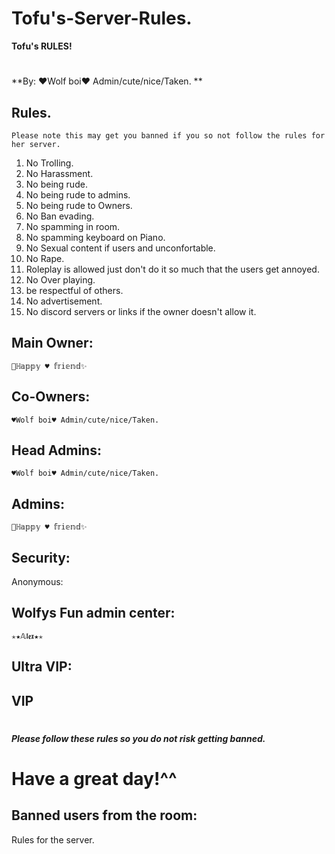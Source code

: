 # Tofu's-Server-Rules.
**Tofu's RULES!**

#

**By: ♥Wolf boi♥ Admin/cute/nice/Taken. **

## Rules. 

`Please note this may get you banned if you so not follow the rules for her server.`
1. No Trolling.
2. No Harassment.
3. No being rude.
4. No being rude to admins.
5. No being rude to Owners.
6. No Ban evading.
7. No spamming in room.
8. No spamming keyboard on Piano.
9. No Sexual content if users and unconfortable.
10. No Rape.
11. Roleplay is allowed just don't do it so much that the users get annoyed.
12. No Over playing.
13. be respectful of others.
14. No advertisement.
15. No discord servers or links if the owner doesn't allow it.

## Main Owner:

`🦉ℍ𝕒𝕡𝕡𝕪 ♥ 𝕗𝕣𝕚𝕖𝕟𝕕✨`

## Co-Owners:

`♥Wolf boi♥ Admin/cute/nice/Taken.`



## Head Admins:

``♥Wolf boi♥ Admin/cute/nice/Taken.``

## Admins: 
`🦉ℍ𝕒𝕡𝕡𝕪 ♥ 𝕗𝕣𝕚𝕖𝕟𝕕✨`

## Security:
Anonymous:


## Wolfys Fun admin center:

`✭★𝔸𝖑𝖊𝖝★✭`

## Ultra VIP:




## VIP



#
***Please follow these rules so you do not risk getting banned.***
#

# Have a great day!^^



## Banned users from the room:


Rules for the server.
